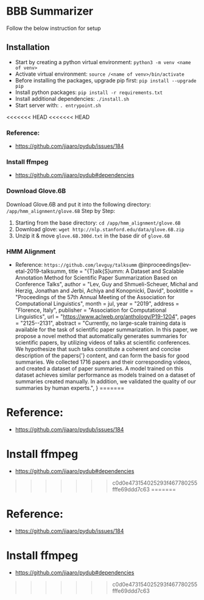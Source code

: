 # BBB Summarizer
Follow the below instruction for setup

## Installation
- Start by creating a python virtual environment: `python3 -m venv <name of venv>`
- Activate virtual environment: `source /<name of venv>/bin/activate`
- Before installing the packages, upgrade pip first: `pip install --upgrade pip`
- Install python packages: `pip install -r requirements.txt`
- Install additional dependencies: `./install.sh`
- Start server with:  `. entrypoint.sh`

<<<<<<< HEAD
<<<<<<< HEAD
### Reference:
- https://github.com/jiaaro/pydub/issues/184
### Install ffmpeg
- https://github.com/jiaaro/pydub#dependencies

### Download Glove.6B
Download Glove.6B and put it into the following directory: `/app/hmm_alignment/glove.6B`
Step by Step:
1. Starting from the base directory: `cd /app/hmm_alignment/glove.6B`
2. Download glove: `wget http://nlp.stanford.edu/data/glove.6B.zip`
3. Unzip it & move `glove.6B.300d.txt` in the base dir of `glove.6B`

### HMM Alignment
- Reference: `https://github.com/levguy/talksumm`
@inproceedings{lev-etal-2019-talksumm,
    title = "{T}alk{S}umm: A Dataset and Scalable Annotation Method for Scientific Paper Summarization Based on Conference Talks",
    author = "Lev, Guy  and
      Shmueli-Scheuer, Michal  and
      Herzig, Jonathan  and
      Jerbi, Achiya  and
      Konopnicki, David",
    booktitle = "Proceedings of the 57th Annual Meeting of the Association for Computational Linguistics",
    month = jul,
    year = "2019",
    address = "Florence, Italy",
    publisher = "Association for Computational Linguistics",
    url = "https://www.aclweb.org/anthology/P19-1204",
    pages = "2125--2131",
    abstract = "Currently, no large-scale training data is available for the task of scientific paper summarization. In this paper, we propose a novel method that automatically generates summaries for scientific papers, by utilizing videos of talks at scientific conferences. We hypothesize that such talks constitute a coherent and concise description of the papers{'} content, and can form the basis for good summaries. We collected 1716 papers and their corresponding videos, and created a dataset of paper summaries. A model trained on this dataset achieves similar performance as models trained on a dataset of summaries created manually. In addition, we validated the quality of our summaries by human experts.",
}
=======
# Reference:
- https://github.com/jiaaro/pydub/issues/184
# Install ffmpeg
- https://github.com/jiaaro/pydub#dependencies
>>>>>>> c0d0e473154025293f467780255fffe69ddd7c63
=======
# Reference:
- https://github.com/jiaaro/pydub/issues/184
# Install ffmpeg
- https://github.com/jiaaro/pydub#dependencies
>>>>>>> c0d0e473154025293f467780255fffe69ddd7c63
